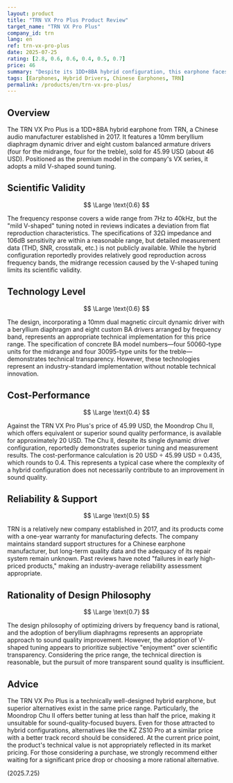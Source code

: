 ```yaml
---
layout: product
title: "TRN VX Pro Plus Product Review"
target_name: "TRN VX Pro Plus"
company_id: trn
lang: en
ref: trn-vx-pro-plus
date: 2025-07-25
rating: [2.8, 0.6, 0.6, 0.4, 0.5, 0.7]
price: 46
summary: "Despite its 1DD+8BA hybrid configuration, this earphone faces cost-performance challenges due to the existence of alternative products that achieve equivalent performance at lower prices."
tags: [Earphones, Hybrid Drivers, Chinese Earphones, TRN]
permalink: /products/en/trn-vx-pro-plus/
---
```


## Overview

The TRN VX Pro Plus is a 1DD+8BA hybrid earphone from TRN, a Chinese audio manufacturer established in 2017. It features a 10mm beryllium diaphragm dynamic driver and eight custom balanced armature drivers (four for the midrange, four for the treble), sold for 45.99 USD (about 46 USD). Positioned as the premium model in the company's VX series, it adopts a mild V-shaped sound tuning.

## Scientific Validity

$$ \Large \text{0.6} $$

The frequency response covers a wide range from 7Hz to 40kHz, but the "mild V-shaped" tuning noted in reviews indicates a deviation from flat reproduction characteristics. The specifications of 32Ω impedance and 106dB sensitivity are within a reasonable range, but detailed measurement data (THD, SNR, crosstalk, etc.) is not publicly available. While the hybrid configuration reportedly provides relatively good reproduction across frequency bands, the midrange recession caused by the V-shaped tuning limits its scientific validity.

## Technology Level

$$ \Large \text{0.6} $$

The design, incorporating a 10mm dual magnetic circuit dynamic driver with a beryllium diaphragm and eight custom BA drivers arranged by frequency band, represents an appropriate technical implementation for this price range. The specification of concrete BA model numbers—four 50060-type units for the midrange and four 30095-type units for the treble—demonstrates technical transparency. However, these technologies represent an industry-standard implementation without notable technical innovation.

## Cost-Performance

$$ \Large \text{0.4} $$

Against the TRN VX Pro Plus's price of 45.99 USD, the Moondrop Chu II, which offers equivalent or superior sound quality performance, is available for approximately 20 USD. The Chu II, despite its single dynamic driver configuration, reportedly demonstrates superior tuning and measurement results. The cost-performance calculation is 20 USD ÷ 45.99 USD = 0.435, which rounds to 0.4. This represents a typical case where the complexity of a hybrid configuration does not necessarily contribute to an improvement in sound quality.

## Reliability & Support

$$ \Large \text{0.5} $$

TRN is a relatively new company established in 2017, and its products come with a one-year warranty for manufacturing defects. The company maintains standard support structures for a Chinese earphone manufacturer, but long-term quality data and the adequacy of its repair system remain unknown. Past reviews have noted "failures in early high-priced products," making an industry-average reliability assessment appropriate.

## Rationality of Design Philosophy

$$ \Large \text{0.7} $$

The design philosophy of optimizing drivers by frequency band is rational, and the adoption of beryllium diaphragms represents an appropriate approach to sound quality improvement. However, the adoption of V-shaped tuning appears to prioritize subjective "enjoyment" over scientific transparency. Considering the price range, the technical direction is reasonable, but the pursuit of more transparent sound quality is insufficient.

## Advice

The TRN VX Pro Plus is a technically well-designed hybrid earphone, but superior alternatives exist in the same price range. Particularly, the Moondrop Chu II offers better tuning at less than half the price, making it unsuitable for sound-quality-focused buyers. Even for those attracted to hybrid configurations, alternatives like the KZ ZS10 Pro at a similar price with a better track record should be considered. At the current price point, the product's technical value is not appropriately reflected in its market pricing. For those considering a purchase, we strongly recommend either waiting for a significant price drop or choosing a more rational alternative.

(2025.7.25)
